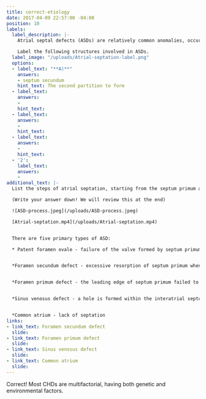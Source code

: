 ```yaml
---
title: correct-etiology
date: 2017-04-09 22:57:00 -04:00
position: 10
labels:
  label_description: |-
    Atrial septal defects (ASDs) are relatively common anomalies, occurring in approximately 10% of cardiac defects.

    Label the following structures involved in ASDs.
  label_image: "/uploads/Atrial-septation-label.png"
  options:
  - label_text: "**A)**"
    answers:
    - septum secundum
    hint_text: The second partition to form
  - label_text: 
    answers:
    - 
    hint_text: 
  - label_text: 
    answers:
    - 
    hint_text: 
  - label_text: 
    answers:
    - 
    hint_text: 
  - '2': 
    label_text: 
    answers:
    - 
additional_text: |-
  List the steps of atrial septation, starting from the septum primum and ending with foramen ovale.

  (Write your answer down! We will review this at the end)

  ![ASD-process.jpeg](/uploads/ASD-process.jpeg)

  [Atrial-septation.mp4](/uploads/Atrial-septation.mp4)


  There are five primary types of ASD:

  * Patent foramen ovale - failure of the valve formed by septum primum to completely fuse with the septum secundum after birth (or hypoplastic growth of the septum secundum leaves a foramen ovale too large to be covered by the normal-sized valve)


  *Foramen secundum defect - excessive resorption of septum primum when forming the foramen secundum may leave an inadequate valve to cover foramen ovale; defect is centrally-located within the interatrial septum


  *Foramen primum defect - the leading edge of septum primum failed to fuse with the endocardial cushions; defect is located low in the interatrial septum


  *Sinus venosus defect - a hole is formed within the interatrial septum cranial to foramen ovale caused by abnormal incorporation of the right horn of sinus venosus; defect is located cranial to foramen ovale


  *Common atrium - lack of septation
links:
- link_text: Foramen secundum defect
  slide: 
- link_text: Foramen primum defect
  slide: 
- link_text: Sinus venosus defect
  slide: 
- link_text: Common atrium
  slide: 
---
```


Correct! Most CHDs are multifactorial, having both genetic and environmental factors.